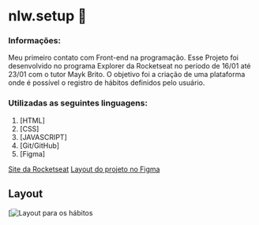 # nlw.setup 🚀


### Informações:
Meu primeiro contato com Front-end na programação. Esse Projeto foi desenvolvido no programa Explorer da Rocketseat no período de 16/01 até 23/01 com o tutor Mayk Brito.
O objetivo foi a criação de uma plataforma onde é possível o registro de hábitos definidos pelo usuário.



### Utilizadas as seguintes linguagens:
<ol>
  <li>[HTML]</li>
  <li>[CSS]</li>
  <li>[JAVASCRIPT]</li>
  <li>[Git/GitHub]</li>
  <li>[Figma]</li>
</ol>


[Site da Rocketseat](https://www.rocketseat.com.br)
[Layout do projeto no Figma](https://www.figma.com/community/file/1195327109778210238)

## Layout 

[![Layout para os hábitos](https://s3-alpha.figma.com/hub/file/2858967503/9890b922-e48c-4217-a394-2756f4245fce-cover.png)


